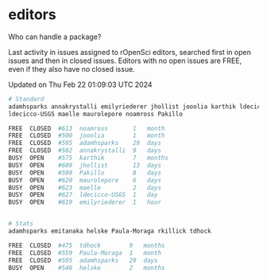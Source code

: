 # editors

Who can handle a package?

Last activity in issues assigned to rOpenSci editors, searched first in open
issues and then in closed issues. Editors with no open issues are FREE, even if
they also have no closed issue.


Updated on Thu Feb 22 01:09:03 UTC 2024

```bash
# Standard
adamhsparks annakrystalli emilyriederer jhollist jooolia karthik ldecicco
ldecicco-USGS maelle maurolepore noamross Pakillo

FREE  CLOSED  #613  noamross       1   month
FREE  CLOSED  #500  jooolia        1   month
FREE  CLOSED  #595  adamhsparks    29  days
FREE  CLOSED  #502  annakrystalli  9   days
BUSY  OPEN    #575  karthik        7   months
BUSY  OPEN    #609  jhollist       13  days
BUSY  OPEN    #599  Pakillo        8   days
BUSY  OPEN    #620  maurolepore    6   days
BUSY  OPEN    #623  maelle         2   days
BUSY  OPEN    #627  ldecicco-USGS  1   day
BUSY  OPEN    #619  emilyriederer  1   hour


# Stats
adamhsparks emitanaka helske Paula-Moraga rkillick tdhock

FREE  CLOSED  #475  tdhock        9   months
FREE  CLOSED  #559  Paula-Moraga  1   month
FREE  CLOSED  #595  adamhsparks   29  days
BUSY  OPEN    #546  helske        2   months
```
